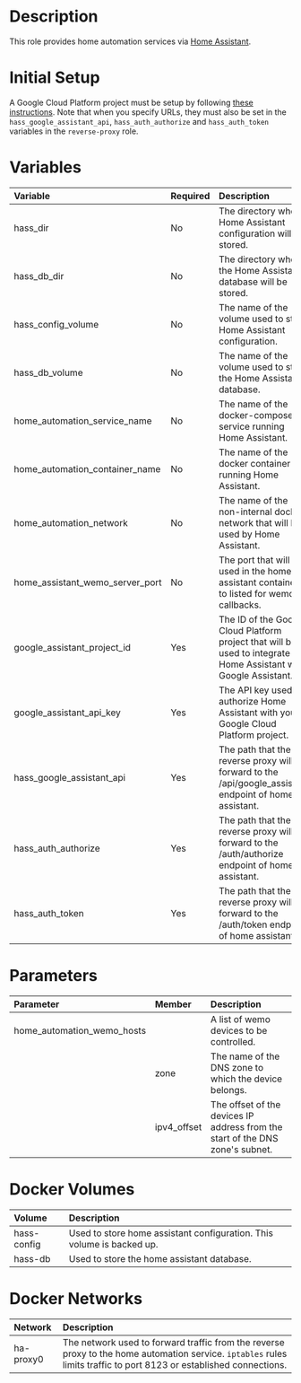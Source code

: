 # Description

This role provides home automation services via [Home Assistant](https://www.home-assistant.io/).

# Initial Setup

A Google Cloud Platform project must be setup by following
[these instructions](https://www.home-assistant.io/integrations/google_assistant/#manual-setup).  Note that when you
specify URLs, they must also be set in the `hass_google_assistant_api`, `hass_auth_authorize` and `hass_auth_token`
variables in the `reverse-proxy` role.

# Variables

| Variable                        | Required | Description                                                                                                      | Default                            |
|:--------------------------------|:---------|:-----------------------------------------------------------------------------------------------------------------|:-----------------------------------|
| hass_dir                        | No       | The directory where Home Assistant configuration will be stored.                                                 | `{{ docker_compose_dir }}/hass`    |
| hass_db_dir                     | No       | The directory where the Home Assistant database will be stored.                                                  | `{{ docker_compose_dir }}/hass-db` |
| hass_config_volume              | No       | The name of the volume used to store Home Assistant configuration.                                               | hass-config                        |
| hass_db_volume                  | No       | The name of the volume used to store the Home Assistant database.                                                | hass-db                            |
| home_automation_service_name    | No       | The name of the docker-compose service running Home Assistant.                                                   | homeassistant                      |
| home_automation_container_name  | No       | The name of the docker container running Home Assistant.                                                         | hass                               |
| home_automation_network         | No       | The name of the non-internal docker network that will be used by Home Assistant.                                 | ha-proxy0                          |
| home_assistant_wemo_server_port | No       | The port that will be used in the home assistant container to listed for wemo callbacks.                         | 8990                               |
| google_assistant_project_id     | Yes      | The ID of the Google Cloud Platform project that will be used to integrate Home Assistant with Google Assistant. |                                    |
| google_assistant_api_key        | Yes      | The API key used to authorize Home Assistant with your Google Cloud Platform project.                            |                                    |
| hass_google_assistant_api       | Yes      | The path that the reverse proxy will forward to the /api/google_assistant endpoint of home assistant.            |                                    |
| hass_auth_authorize             | Yes      | The path that the reverse proxy will forward to the /auth/authorize endpoint of home assistant.                  |                                    |
| hass_auth_token                 | Yes      | The path that the reverse proxy will forward to the /auth/token endpoint of home assistant.                      |                                    |

# Parameters

| Parameter                       | Member      | Description                                                                   |
|:--------------------------------|:------------|:------------------------------------------------------------------------------|
| home_automation_wemo_hosts      |             | A list of wemo devices to be controlled.                                      |
|                                 | zone        | The name of the DNS zone to which the device belongs.                         |
|                                 | ipv4_offset | The offset of the devices IP address from the start of the DNS zone's subnet. |

# Docker Volumes

| Volume      | Description                                                            |
|:------------|:-----------------------------------------------------------------------|
| hass-config | Used to store home assistant configuration.  This volume is backed up. |
| hass-db     | Used to store the home assistant database.                             |     

# Docker Networks

| Network   | Description                                                                                                                                                          |
|:----------|:---------------------------------------------------------------------------------------------------------------------------------------------------------------------|
| ha-proxy0 | The network used to forward traffic from the reverse proxy to the home automation service.  `iptables` rules limits traffic to port 8123 or established connections. |
